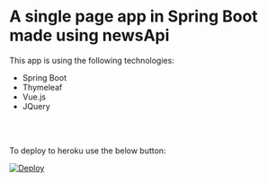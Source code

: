 # A single page app in Spring Boot made using newsApi

This app is using the following technologies:
<ul>
  <li>Spring Boot</li>
  <li>Thymeleaf</li>
  <li>Vue.js</li>
  <li>JQuery</li>
</ul>

<br/><br/>

To deploy to heroku use the below button:

<a href="https://heroku.com/deploy?template=https://github.com/shubhamarora0905/app-using-newsapi">
  <img src="https://www.herokucdn.com/deploy/button.svg" alt="Deploy">
</a>
